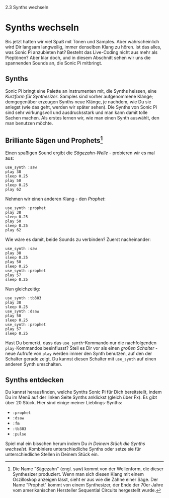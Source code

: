 2.3 Synths wechseln

# Synths wechseln

Bis jetzt hatten wir viel Spaß mit Tönen und Samples. Aber 
wahrscheinlich wird Dir langsam langweilig, immer denselben Klang zu 
hören. Ist das alles, was Sonic Pi anzubieten hat? Besteht das
Live-Coding nicht aus mehr als Pieptönen? Aber klar doch, und in diesem 
Abschnitt sehen wir uns die spannenden Sounds an, die Sonic Pi
mitbringt.

## Synths

Sonic Pi bringt eine Palette an Instrumenten mit, die Synths heissen, 
eine *Kurzform für Synthesizer*. Samples sind vorher aufgenommene 
Klänge; demgegenüber erzeugen Synths neue Klänge, je nachdem, 
wie Du sie anlegst (wie das geht, werden wir später sehen). Die Synths
von Sonic Pi sind sehr wirkungsvoll und ausdrucksstark und man kann
damit tolle Sachen machen. Als erstes lernen wir, wie man einen Synth 
auswählt, den man benutzen möchte.

## Brilliante Sägen und Prophets[^1]

Einen spaßigen Sound ergibt die *Sägezahn-Welle* - probieren wir es mal 
aus:

```
use_synth :saw
play 38
sleep 0.25
play 50
sleep 0.25
play 62
```

Nehmen wir einen anderen Klang - den *Prophet*:

```
use_synth :prophet
play 38
sleep 0.25
play 50
sleep 0.25
play 62
```

Wie wäre es damit, beide Sounds zu verbinden? Zuerst nacheinander:

```
use_synth :saw
play 38
sleep 0.25
play 50
sleep 0.25
use_synth :prophet
play 57
sleep 0.25
```

Nun gleichzeitig:

```
use_synth :tb303
play 38
sleep 0.25
use_synth :dsaw
play 50
sleep 0.25
use_synth :prophet
play 57
sleep 0.25
```

Hast Du bemerkt, dass das `use_synth`-Kommando nur die nachfolgenden 
`play`-Kommandos beeinflusst? Stell es Dir vor als einen *großen 
Schalter* - neue Aufrufe von `play` werden immer den Synth benutzen, 
auf den der Schalter gerade zeigt. Du kannst diesen Schalter mit
`use_synth` auf einen anderen Synth umschalten.

## Synths entdecken

Du kannst herausfinden, welche Synths Sonic Pi für Dich bereitstellt, 
indem Du im Menü auf der linken Seite Synths anklickst (gleich über 
Fx). Es gibt über 20 Stück. Hier sind einige meiner Lieblings-Synths:

* `:prophet`
* `:dsaw`
* `:fm`
* `:tb303`
* `:pulse`

Spiel mal ein bisschen herum indem Du *in Deinem Stück die Synths 
wechselst*. Kombiniere unterschiedliche Synths oder setze sie für 
unterschiedliche Stellen in Deinem Stück ein.

[^1]: Die Name "Sägezahn" (engl. saw) kommt von der Wellenform, die
    dieser Synthesizer produziert. Wenn man sich diesen Klang mit einem
    Oszilloskop anzeigen lässt, sieht er aus wie die Zähne einer Säge.
    Der Name "Prophet" kommt von einem Synthesizer, der Ende der 70er
    Jahre vom amerikanischen Hersteller Sequential Circuits hergestellt
    wurde.
